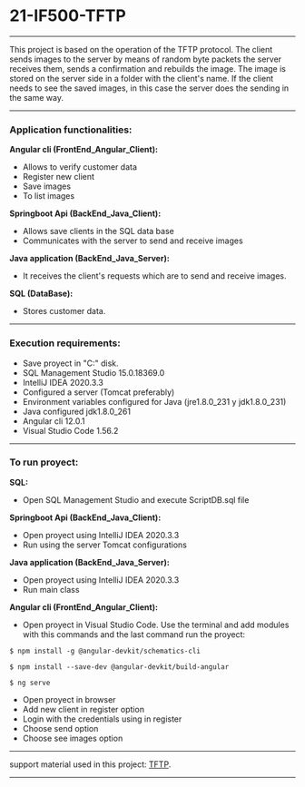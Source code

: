 
# 21-IF500-TFTP
*** 
This project is based on the operation of the TFTP protocol.
The client sends images to the server by means of random byte packets
the server receives them, sends a confirmation and rebuilds the image.
The image is stored on the server side in a folder with the client's name. 
If the client needs to see the saved images, in this case the server does 
the sending in the same way.
*** 
### Application functionalities:

**Angular cli (FrontEnd_Angular_Client):** 

- Allows to verify customer data
- Register new client
- Save images
- To list images

**Springboot Api (BackEnd_Java_Client):**

- Allows save clients in the SQL data base
- Communicates with the server to send and receive images


**Java application (BackEnd_Java_Server):**

- It receives the client's requests which are to send and receive images.


**SQL (DataBase):**

- Stores customer data.


*** 
### Execution requirements:

- Save proyect in "C:" disk.
- SQL Management Studio 15.0.18369.0
- IntelliJ IDEA 2020.3.3 
- Configured a server (Tomcat preferably)
- Environment variables configured for Java (jre1.8.0_231 y jdk1.8.0_231)
- Java configured jdk1.8.0_261
- Angular cli 12.0.1
- Visual Studio Code 1.56.2


*** 
### To run proyect:

**SQL:**

- Open SQL Management Studio and execute ScriptDB.sql file


**Springboot Api (BackEnd_Java_Client):**

- Open proyect using IntelliJ IDEA 2020.3.3 
- Run using the server Tomcat configurations

**Java application (BackEnd_Java_Server):**

- Open proyect using IntelliJ IDEA 2020.3.3 
- Run main class

**Angular cli (FrontEnd_Angular_Client):**

- Open proyect in Visual Studio Code. Use the terminal and add modules with this commands and
the last command run the proyect:
```
$ npm install -g @angular-devkit/schematics-cli

$ npm install --save-dev @angular-devkit/build-angular

$ ng serve
```
- Open proyect in browser
- Add new client in register option
- Login with the credentials using in register
- Choose send option
- Choose see images option

***
support material used in this project: [TFTP](https://github.com/JamieMZhang/TFTP).

***
